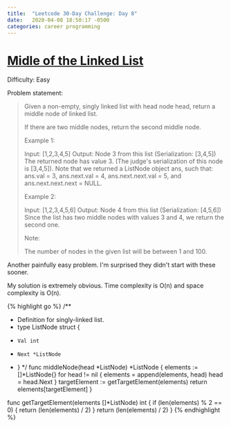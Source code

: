 ```yaml
---
title:  "Leetcode 30-Day Challenge: Day 8"
date:   2020-04-08 18:50:17 -0500
categories: career programming
---
```

# [Midle of the Linked List](https://leetcode.com/problems/middle-of-the-linked-list/)

Difficulty: Easy

Problem statement:

> Given a non-empty, singly linked list with head node head, return a middle node of linked list.
> 
> If there are two middle nodes, return the second middle node.
> 
>  
> 
> Example 1:
> 
> Input: [1,2,3,4,5]
> Output: Node 3 from this list (Serialization: [3,4,5])
> The returned node has value 3.  (The judge's serialization of this node is [3,4,5]).
> Note that we returned a ListNode object ans, such that:
> ans.val = 3, ans.next.val = 4, ans.next.next.val = 5, and ans.next.next.next = NULL.
> 
> Example 2:
> 
> Input: [1,2,3,4,5,6]
> Output: Node 4 from this list (Serialization: [4,5,6])
> Since the list has two middle nodes with values 3 and 4, we return the second one.
>  
> 
> Note:
> 
> The number of nodes in the given list will be between 1 and 100. 

Another painfully easy problem.  I'm surprised they didn't start with these sooner.

My solution is extremely obvious.  Time complexity is O(n) and space complexity is O(n).

{% highlight go %}
/**
 * Definition for singly-linked list.
 * type ListNode struct {
 *     Val int
 *     Next *ListNode
 * }
 */
func middleNode(head *ListNode) *ListNode {
    elements := []*ListNode{}
    for head != nil {
        elements = append(elements, head)
        head = head.Next
    }
    targetElement := getTargetElement(elements)
    return elements[targetElement]
}

func getTargetElement(elements []*ListNode) int {
    if (len(elements) % 2 == 0) {
        return (len(elements) / 2) 
    }
    return (len(elements) / 2)
}
{% endhighlight %}
